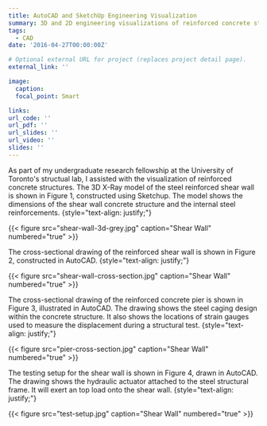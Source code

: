 ```yaml
---
title: AutoCAD and SketchUp Engineering Visualization
summary: 3D and 2D engineering visualizations of reinforced concrete structures using AutoCAD and SketchUp.
tags:
  - CAD
date: '2016-04-27T00:00:00Z'

# Optional external URL for project (replaces project detail page).
external_link: ''

image:
  caption: 
  focal_point: Smart

links:
url_code: ''
url_pdf: ''
url_slides: ''
url_video: ''
slides: ''
---
```


As part of my undergraduate research fellowship at the University of Toronto's structual lab, I assisted with the visualization of reinforced concrete structures. The 3D X-Ray model of the steel reinforced shear wall is shown in Figure 1, constructed using Sketchup. The model shows the dimensions of the shear wall concrete structure and the internal steel reinforcements.
{style="text-align: justify;"}

{{< figure src="shear-wall-3d-grey.jpg" caption="Shear Wall" numbered="true" >}}

The cross-sectional drawing of the reinforced shear wall is shown in Figure 2, constructed in AutoCAD. 
{style="text-align: justify;"}

{{< figure src="shear-wall-cross-section.jpg" caption="Shear Wall" numbered="true" >}}

The cross-sectional drawing of the reinforced concrete pier is shown in Figure 3, illustrated in AutoCAD. The drawing shows the steel caging design within the concrete structure. It also shows the locations of strain gauges used to measure the displacement during a structural test.
{style="text-align: justify;"}

{{< figure src="pier-cross-section.jpg" caption="Shear Wall" numbered="true" >}}

The testing setup for the shear wall is shown in Figure 4, drawn in AutoCAD. The drawing shows the hydraulic actuator attached to the steel structural frame. It will exert an top load onto the shear wall.
{style="text-align: justify;"}

{{< figure src="test-setup.jpg" caption="Shear Wall" numbered="true" >}}
